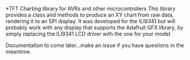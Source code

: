 *TFT Charting library for AVRs and other microcontrollers
This library provides a class and methods to produce an XY chart from raw data, rendering it to an SPI display.  It was developed for the ILI9341 but will probably work with any display that supports the Adafruit GFX library, by simply replacing the ILI9341 LCD driver with the one for your model.

Documentation to come later...make an issue if you have questions in the meantime.